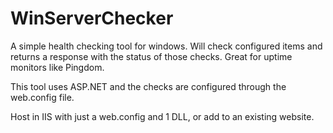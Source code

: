 # WinServerChecker
A simple health checking tool for windows. Will check configured items and returns a response with the status of those checks. Great for uptime monitors like Pingdom.

This tool uses ASP.NET and the checks are configured through the web.config file.

Host in IIS with just a web.config and 1 DLL, or add to an existing website.